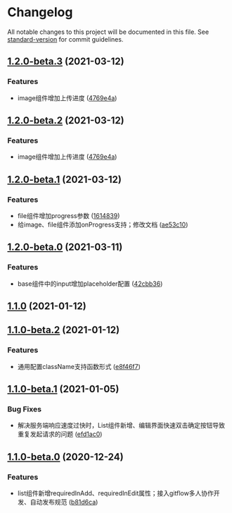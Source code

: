 # Changelog

All notable changes to this project will be documented in this file. See [standard-version](https://github.com/conventional-changelog/standard-version) for commit guidelines.

## [1.2.0-beta.3](https://gitlab.vmic.xyz///compare/v1.2.0-beta.1...v1.2.0-beta.3) (2021-03-12)


### Features

* image组件增加上传进度 ([4769e4a](https://gitlab.vmic.xyz///commit/4769e4a01d87b65ef90fed528f49ba6be27bc73f))

## [1.2.0-beta.2](https://gitlab.vmic.xyz///compare/v1.2.0-beta.1...v1.2.0-beta.2) (2021-03-12)


### Features

* image组件增加上传进度 ([4769e4a](https://gitlab.vmic.xyz///commit/4769e4a01d87b65ef90fed528f49ba6be27bc73f))

## [1.2.0-beta.1](https://gitlab.vmic.xyz///compare/v1.2.0-beta.0...v1.2.0-beta.1) (2021-03-12)


### Features

* file组件增加progress参数 ([1614839](https://gitlab.vmic.xyz///commit/1614839fe501813bf92223970a4b831b08d1fe1a))
* 给image、file组件添加onProgress支持；修改文档 ([ae53c10](https://gitlab.vmic.xyz///commit/ae53c10ff088f94385d5b480ec913a6bd2880b81))

## [1.2.0-beta.0](https://gitlab.vmic.xyz///compare/v1.1.0-beta.2...v1.2.0-beta.0) (2021-03-11)


### Features

* base组件中的input增加placeholder配置 ([42cbb36](https://gitlab.vmic.xyz///commit/42cbb36c5a7d9129603f8f530f54e74557abf56e))

## [1.1.0](https://gitlab.vmic.xyz///compare/v1.1.0-beta.2...v1.1.0) (2021-01-12)

## [1.1.0-beta.2](https://gitlab.vmic.xyz///compare/v1.1.0-beta.1...v1.1.0-beta.2) (2021-01-12)


### Features

* 通用配置className支持函数形式 ([e8f46f7](https://gitlab.vmic.xyz///commit/e8f46f736b355079972ea81d3fec9b01092a9af6))

## [1.1.0-beta.1](https://gitlab.vmic.xyz///compare/v1.1.0-beta.0...v1.1.0-beta.1) (2021-01-05)


### Bug Fixes

* 解决服务端响应速度过快时，List组件新增、编辑界面快速双击确定按钮导致重复发起请求的问题 ([efd1ac0](https://gitlab.vmic.xyz///commit/efd1ac0717ca4375152821073e2ed3bf87db23cf))

## [1.1.0-beta.0](https://gitlab.vmic.xyz///compare/v1.0.3...v1.1.0-beta.0) (2020-12-24)


### Features

* list组件新增requiredInAdd、requiredInEdit属性；接入gitflow多人协作开发、自动发布规范 ([b81d6ca](https://gitlab.vmic.xyz///commit/b81d6ca17d3f52a21c9cff513796d9e83c1baa4a))
